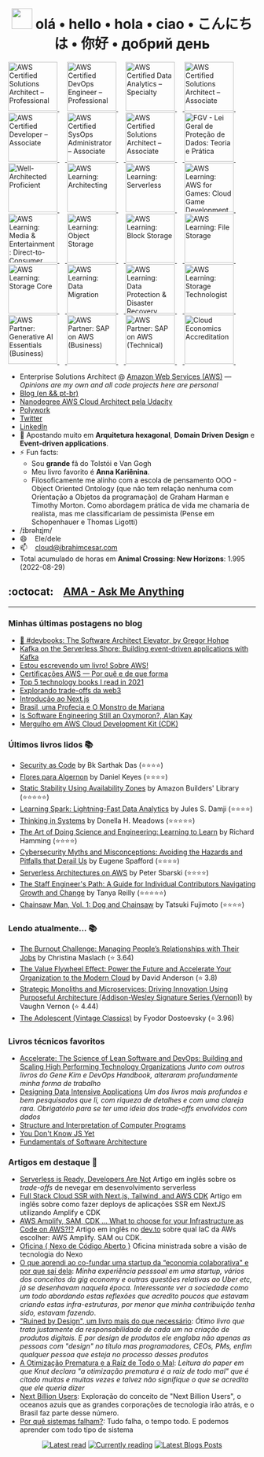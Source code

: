 <div align="center">
    
 # <img src="https://raw.githubusercontent.com/MartinHeinz/MartinHeinz/master/wave.gif" width="42"> olá • hello • hola • ciao • こんにちは • 你好 • добрий день

</div>

<p align="center">
    
<a 
   href="https://www.credly.com/badges/d01a5f09-39af-4848-91e4-fd93c379429b/public_url"
   target="_blank" 
   title="Badge AWS Certified Solutions Architect – Professional" 
   alt="AWS Certified Solutions Architect – Professional">
   <img 
      src="https://user-images.githubusercontent.com/509054/163974327-950cf4d2-2f66-4a3c-b0de-2d043e97da98.png"
      alt="AWS Certified Solutions Architect – Professional"
      width="100px" 
      style="max-width:100px;"
      />
</a>&nbsp; &nbsp;
    <a 
   href="https://www.credly.com/badges/9d0b63e9-dc89-432c-b4cd-57342fb6e294/public_url"
   target="_blank" 
   title="Badge AWS Certified DevOps Engineer – Professional" 
   alt="AWS Certified DevOps Engineer – Professional">
   <img 
      src="https://github.com/ibrahimcesar/ibrahimcesar/assets/509054/126971c4-d7e5-481a-8523-72972931531c"
      alt="AWS Certified DevOps Engineer – Professional"
      width="100px" 
      style="max-width:100px;"
      />
</a>&nbsp; &nbsp;
  <a 
   href="https://www.credly.com/badges/a229e88f-f0b5-46fe-be56-ac2f1d884c29/public_url"
   target="_blank" 
   title="Badge AWS Certified Data Analytics – Specialty"
   alt="AWS Certified Data Analytics – Specialty">
   <img 
      src="https://user-images.githubusercontent.com/509054/195915470-c99aa7c9-9e5e-48e4-8e48-f7a76be042ae.png"
      alt="AWS Certified Data Analytics – Specialty"
      width="100px"  
      style="max-width:100px;" />
</a>&nbsp; &nbsp;<a href="https://www.credly.com/badges/1bdb457f-b469-43c3-9e0e-24b221f12794/public_url" 
   target="_blank" 
   title="Badge AWS Certified Solutions Architect – Associate"
   alt="AWS Certified Solutions Architect – Associate">
   <img 
      src="https://user-images.githubusercontent.com/509054/163974636-84a0a90b-0290-443e-8682-309af7e8b17a.png"
      alt="AWS Certified Solutions Architect – Associate" 
      width="100px" 
      style="max-width:100px;"/>
</a>&nbsp;&nbsp;<a 
   href="https://www.credly.com/badges/1bdb457f-b469-43c3-9e0e-24b221f12794/public_url" 
   target="_blank"
   title="Badge AWS Certified Developer – Associate"
   alt="AWS Certified Developer – Associate">
   <img 
      src="https://user-images.githubusercontent.com/509054/187105674-b59dadfa-f5a9-44ff-a4ca-82cb33418617.png"
      alt="AWS Certified Developer – Associate"
      width="100px" 
      style="max-width:100px;"/>
</a>&nbsp; &nbsp;<a 
   href="https://www.credly.com/badges/8213d606-c4d2-4df9-baa1-3ce313ee4f86/public_url" 
   target="_blank"
   title="Badge AWS Certified SysOps Administrator – Associate"
   alt="AWS Certified SysOps Administrator – Associate">
   <img 
      src="https://user-images.githubusercontent.com/509054/198755270-0a46136f-6edd-4673-8db6-369d99b65455.png"
      alt="AWS Certified SysOps Administrator – Associate"
      width="100px" 
      style="max-width:100px;">
</a>&nbsp; &nbsp;<a 
   href="https://www.credly.com/badges/d1ddf3d6-95af-4246-9bb9-7e50e0530c11/public_url"
   target="_blank" 
   title="Badge AWS Certified Cloud Practitioner"
   alt="AWS Certified Cloud Practitioner">
   <img
      src="https://user-images.githubusercontent.com/509054/163974726-600afdfa-d161-4013-824d-20e168dc5efc.png"
      alt="AWS Certified Solutions Architect – Associate"
      width="100px"
      style="max-width:100px;"/>
</a>&nbsp; &nbsp;<a 
   href="https://brasilopenbadge.com.br/pages/badge/418bf1ce1437adeeb5d0352fcd92b1d2"
   target="_blank"
   alt="FGV - Lei Geral de Proteção de Dados: Teoria e Prática"
   title="FGV - Lei Geral de Proteção de Dados: Teoria e Prática">
   <img 
      src="https://user-images.githubusercontent.com/509054/160395543-08341577-49cf-4b87-a687-1a42b3b42230.png"
      alt="FGV - Lei Geral de Proteção de Dados: Teoria e Prática" 
      width="100px" 
      style="max-width:100px;"/>
</a>&nbsp; &nbsp;<a 
   href="https://www.credly.com/badges/8cd60a1b-b130-43b1-8cf4-442573171da6/public_url"
   target="_blank"
   title="Well-Architected Proficient"
   alt="Well-Architected Proficient">
   <img 
      src="https://user-images.githubusercontent.com/509054/185424004-6d65981d-ce54-4d7f-8129-f2d452a20e8e.png"
      alt="Well-Architected Proficient"
      width="100px" 
      style="max-width:100px;"/>
</a>&nbsp; &nbsp; <a 
   href="https://www.credly.com/badges/f2d579e5-a833-44b0-8f56-898b408bf402/public_url"
   target="_blank"
   title="AWS Learning: Architecting">
   <img 
      src="https://user-images.githubusercontent.com/509054/217792399-c8e8c738-3da3-47e4-8f76-ce490b619557.png"
      alt="AWS Learning: Architecting"
      width="100px"
      style="max-width:100px;"/>
</a>&nbsp; &nbsp; <a 
   href="https://www.credly.com/badges/1eb5e7a1-8b22-422a-83db-1a535dfe8b43/public_url"
   target="_blank"
   title="AWS Learning: Serverless">
   <img 
      src="https://user-images.githubusercontent.com/509054/205751290-899faacb-da63-45ec-ab31-e986db511f37.png"
      alt="AWS Learning: Serverless"
      width="100px"
      style="max-width:100px;"/>
</a>&nbsp; &nbsp; <a 
   href="https://www.credly.com/badges/d1678cdb-e5e9-4b63-8fd2-1db901b57e0c/public_url"
   target="_blank"
   title="AWS Learning: AWS for Games: Cloud Game Development">
   <img 
      src="https://user-images.githubusercontent.com/509054/219978905-eff0ae4a-d505-4c73-b89b-02e227183d8b.png"
      alt="AWS Learning: AWS for Games: Cloud Game Development"
      width="100px"
      style="max-width:100px;"/>
</a>&nbsp; &nbsp;
    <a 
   href="https://www.credly.com/badges/1e74c80b-4202-46b4-9251-899a903e0731/public_url"
   target="_blank"
   title="AWS Learning: Media & Entertainment: Direct-to-Consumer and Broadcast Foundations">
   <img 
      src="https://user-images.githubusercontent.com/509054/236595199-6a63d23c-ae0e-45b7-beef-7616d6b6ac12.png"
      alt="AWS Learning: Media & Entertainment: Direct-to-Consumer and Broadcast Foundations"
      width="100px"
      style="max-width:100px;"/>
</a>&nbsp; &nbsp;<a 
   href="https://www.credly.com/badges/0749796b-4755-4339-a137-a47ce24ea124/public_url"
   target="_blank"
   title="AWS Learning: Object Storage">
   <img 
      src="https://user-images.githubusercontent.com/509054/212095681-f5b18a9c-027a-49ba-be8c-74ed1bb13548.png"
      alt="AWS Learning: Object Storage"
      width="100px"
      style="max-width:100px;"/>
</a>&nbsp; &nbsp;<a 
   href="https://www.credly.com/badges/318f48d9-a9f8-49bf-a6b9-e9a6f2615ec8"
   target="_blank" 
   title="AWS Learning: Block Storage">
   <img 
      src="https://user-images.githubusercontent.com/509054/212096392-e2c9ec57-1547-407e-a014-f14d29a090a3.png"
      alt="AWS Learning: Block Storage"
      width="100px" 
      style="max-width:100px;"/>
</a> &nbsp; &nbsp;<a 
   href="https://www.credly.com/badges/fea13229-534c-4822-b2be-c593646cc3d4"
   target="_blank"
   title="AWS Learning: File Storage">
   <img
      src="https://user-images.githubusercontent.com/509054/212095983-e91a4b97-bf05-479f-91e1-7bb613cf78e8.png"
      alt="AWS Learning: File Storage"
      width="100px"
      style="max-width:100px;"/>
</a>&nbsp; &nbsp;<a 
   href="https://www.credly.com/badges/36bfeb46-c3b4-47d1-b290-8a12fe9af94f"
   target="_blank"
   title="AWS Learning: Storage Core">
   <img
      src="https://user-images.githubusercontent.com/509054/212096610-b157cc71-ab6b-4114-9b09-0e73eeb001d6.png"
      alt="AWS Learning: Storage Core"
      width="100px"
      style="max-width:100px;"/>
</a>&nbsp; &nbsp;<a 
   href="https://www.credly.com/badges/bc710c2b-3e2e-4653-9daa-24f83afd20f3"
   target="_blank"
   title="AWS Learning: Data Migration">
   <img
      src="https://user-images.githubusercontent.com/509054/212096770-87e00677-c8a3-4215-84fc-4ac180db6855.png"
      alt="AWS Learning: Data Migration"
      width="100px" 
      style="max-width:100px;"/>
</a>&nbsp; &nbsp;<a 
   href="https://www.credly.com/badges/a460283e-2640-4076-af60-9aa2969b4b33"
   target="_blank"
   title="AWS Learning: Data Protection & Disaster Recovery">
   <img
      src="https://user-images.githubusercontent.com/509054/212097095-d6bdee58-16f0-4b3b-9889-bd265f2a60f9.png"
      alt="AWS Learning: Data Protection & Disaster Recovery"
      width="100px" 
      style="max-width:100px;"/>
</a>&nbsp; &nbsp;<a
   href="https://www.credly.com/badges/41622b3b-defc-4ee0-89a1-ce09ec30c8a5"
   target="_blank"
   title="AWS Learning: Storage Technologist">
   <img
      src="https://user-images.githubusercontent.com/509054/212097617-84b734ae-3c15-4535-bdea-f29ce7e4df34.png"
      alt="AWS Learning: Storage Technologist"
      width="100px" 
      style="max-width:100px;"/>
</a>&nbsp; &nbsp;<a
   href="https://www.credly.com/badges/32097125-5992-4edc-906f-ee38ab6742d3/public_url"
   target="_blank"
   title="AWS Partner: Generative AI Essentials (Business)">
   <img
      src="https://github.com/ibrahimcesar/ibrahimcesar/assets/509054/59e01b10-8afe-4663-bad2-7c6bf730f066"
      alt="AWS Partner: Generative AI Essentials (Business)"
      width="100px" 
      style="max-width:100px;"/>
</a>&nbsp; &nbsp;<a
   href="https://www.credly.com/badges/6b552de4-4a49-4c60-a253-df24cc50bacb/public_url"
   target="_blank"
   title="AWS Partner: SAP on AWS (Business)">
   <img
      src="https://user-images.githubusercontent.com/509054/212098403-b78142fe-962d-49c1-b253-cb8a1a304fed.png"
      alt="AWS Partner: SAP on AWS (Business)"
      width="100px" 
      style="max-width:100px;"/>
</a>&nbsp; &nbsp;<a
   href="https://www.credly.com/badges/0889b473-e610-4d45-9eee-5b8bfdd5d820/public_url"
   target="_blank"
   title="AWS Partner: SAP on AWS (Technical)">
   <img
      src="https://user-images.githubusercontent.com/509054/212098627-bda656f1-0eb0-4aec-af0c-0bc0794699d2.png"
      alt="AWS Partner: SAP on AWS (Technical)"
      width="100px" 
      style="max-width:100px;"/>
</a>&nbsp; &nbsp;<a
   href="https://www.credly.com/badges/6cde2ea1-3e33-4df7-826d-5924ff6ee5cc/public_url"
   target="_blank"
   title="Cloud Economics Accreditation">
   <img
      src="https://github.com/ibrahimcesar/ibrahimcesar/assets/509054/3f52392a-7d78-4add-9373-523d8b01f248"
      alt="Cloud Economics Accreditation"
      width="100px" 
      style="max-width:100px;"/>
</a>&nbsp; &nbsp;</p>
    
- Enterprise Solutions Architect @ [Amazon Web Services (AWS)](https://aws.amazon.com/) — _Opinions are my own and all code projects here are personal_
- [Blog (en && pt-br)](https://ibrahimcesar.cloud)
- [Nanodegree AWS Cloud Architect pela Udacity](https://graduation.udacity.com/confirm/UDRWJKSP)
- [Polywork](https://www.polywork.com/ibrahimcesar)
- [Twitter](https://www.twitter.com/ibrahimcesar/)
- [LinkedIn](https://www.linkedin.com/in/ibrahimcesar/)
- 🌱 Apostando muito em **Arquitetura hexagonal**, **Domain Driven Design** e **Event-driven applications**.
- ⚡ Fun facts: 
    - Sou **grande** fã do Tolstói e Van Gogh
    - Meu livro favorito é **Anna Kariênina**.
    - Filosoficamente me alinho com a escola de pensamento OOO - Object Oriented Ontology (que não tem relação nenhuma com Orientação a Objetos da programação) de Graham Harman e Timothy Morton. Como abordagem prática de vida me chamaria de realista, mas me classificariam de pessimista (Pense em Schopenhauer e Thomas Ligotti)
- /ɪ́brəhɪjm/
- 😄  &nbsp;&nbsp; Ele/dele
- 📫  &nbsp;&nbsp; cloud@ibrahimcesar.com
- Total acumulado de horas em **Animal Crossing: New Horizons**: 1.995 (2022-08-29)

## :octocat: &nbsp;&nbsp; [AMA - Ask Me Anything](https://github.com/ibrahimcesar/ibrahimcesar/discussions/categories/ama-ask-me-anything)

---

### Minhas últimas postagens no blog

<!-- POSTS_LIST:START -->
- [📘 #devbooks:  The Software Architect Elevator, by Gregor Hohpe](https://ibrahimcesar.cloud/blog/the-software-elevator-redefining-the-architect-role-in-the-digital-enterprise-gregor-hohpe/)
- [Kafka on the Serverless Shore: Building event-driven applications with Kafka](https://ibrahimcesar.cloud/blog/kafka-on-the-serverless-shore/)
- [Estou escrevendo um livro! Sobre AWS!](https://ibrahimcesar.cloud/blog/livro-aws/)
- [Certificações AWS — Por quê e de que forma](https://ibrahimcesar.cloud/blog/certificacoes/)
- [Top 5 technology books I read in 2021](https://ibrahimcesar.cloud/blog/top5-technology-books-2021/)
- [Explorando trade-offs da web3](https://ibrahimcesar.cloud/blog/trade-offs-da-web3-criptomoedas-blockchains-DAOs/)
- [Introdução ao Next.js](https://ibrahimcesar.cloud/blog/introducao-nextjs-ssr-isr-ssg-javascript-react-framework/)
- [Brasil, uma Profecia e O Monstro de Mariana](https://ibrahimcesar.cloud/blog/brasil-uma-profecia-o-monstro-de-mariana-ficcao-ibrahim-cesar/)
- [Is Software Engineering Still an Oxymoron?, Alan Kay](https://ibrahimcesar.cloud/blog/is-software-engineering-still-an-oxymoron-alan-kay/)
- [Mergulho em AWS Cloud Development Kit &lpar;CDK&rpar;](https://ibrahimcesar.cloud/blog/mergulho-cdk-2021/)
<!-- POSTS_LIST:END -->

### Últimos livros lidos 📚

<!-- READ_LIST:START -->
- [Security as Code](https://www.goodreads.com/review/show/5806158519?utm_medium=api&utm_source=rss) by Bk Sarthak Das (⭐⭐⭐⭐)
- [Flores para Algernon](https://www.goodreads.com/review/show/2742383823?utm_medium=api&utm_source=rss) by Daniel Keyes (⭐⭐⭐⭐)
- [Static Stability Using Availability Zones](https://www.goodreads.com/review/show/5758571531?utm_medium=api&utm_source=rss) by Amazon Builders&apos; Library (⭐⭐⭐⭐⭐)
- [Learning Spark: Lightning-Fast Data Analytics](https://www.goodreads.com/review/show/5739445786?utm_medium=api&utm_source=rss) by Jules S. Damji (⭐⭐⭐⭐)
- [Thinking in Systems](https://www.goodreads.com/review/show/5723134668?utm_medium=api&utm_source=rss) by Donella H. Meadows (⭐⭐⭐⭐⭐)
- [The Art of Doing Science and Engineering: Learning to Learn](https://www.goodreads.com/review/show/5695516174?utm_medium=api&utm_source=rss) by Richard Hamming (⭐⭐⭐⭐)
- [Cybersecurity Myths and Misconceptions: Avoiding the Hazards and Pitfalls that Derail Us](https://www.goodreads.com/review/show/5550873856?utm_medium=api&utm_source=rss) by Eugene Spafford (⭐⭐⭐⭐)
- [Serverless Architectures on AWS](https://www.goodreads.com/review/show/4476762572?utm_medium=api&utm_source=rss) by Peter Sbarski (⭐⭐⭐⭐)
- [The Staff Engineer's Path: A Guide for Individual Contributors Navigating Growth and Change](https://www.goodreads.com/review/show/5227039779?utm_medium=api&utm_source=rss) by Tanya Reilly (⭐⭐⭐⭐⭐)
- [Chainsaw Man, Vol. 1: Dog and Chainsaw](https://www.goodreads.com/review/show/4206373494?utm_medium=api&utm_source=rss) by Tatsuki Fujimoto (⭐⭐⭐⭐)
<!-- READ_LIST:END -->

### Lendo atualmente... 📚

<!-- READING_LIST:START -->
- [The Burnout Challenge: Managing People’s Relationships with Their Jobs](https://www.goodreads.com/review/show/5284888168?utm_medium=api&utm_source=rss) by Christina Maslach (⭐️ 3.64)
- [The Value Flywheel Effect: Power the Future and Accelerate Your Organization to the Modern Cloud](https://www.goodreads.com/review/show/5186015203?utm_medium=api&utm_source=rss) by David Anderson (⭐️ 3.8)
- [Strategic Monoliths and Microservices: Driving Innovation Using Purposeful Architecture (Addison-Wesley Signature Series (Vernon))](https://www.goodreads.com/review/show/4443438389?utm_medium=api&utm_source=rss) by Vaughn Vernon (⭐️ 4.44)
- [The Adolescent (Vintage Classics)](https://www.goodreads.com/review/show/3907651091?utm_medium=api&utm_source=rss) by Fyodor Dostoevsky (⭐️ 3.96)
<!-- READING_LIST:END -->

### Livros técnicos favoritos

- [Accelerate: The Science of Lean Software and DevOps: Building and Scaling High Performing Technology Organizations](https://amzn.to/3pso93l) *Junto com outros livros do Gene Kim e DevOps Handbook, alteraram profundamente minha forma de trabalho*  
- [Designing Data Intensive Applications](https://amzn.to/2UqSK2K) *Um dos livros mais profundos e bem pesquisados que li, com riqueza de detalhes e com uma clareja rara. Obrigatório para se ter uma ideia dos trade-offs envolvidos com dados*
- [Structure and Interpretation of Computer Programs](https://mitpress.mit.edu/sites/default/files/sicp/full-text/book/book.html)
- [You Don't Know JS Yet](https://github.com/getify/You-Dont-Know-JS)
- [Fundamentals of Software Architecture](https://amzn.to/2Uny6AP)

### Artigos em destaque 📓

- [Serverless is Ready, Developers Are Not](https://dev.to/aws-builders/serverless-is-ready-developers-are-not-12f9) Artigo em inglês sobre os _trade-offs_ de nevegar em desenvolvimento serverless  
- [Full Stack Cloud SSR with Next.js, Tailwind, and AWS CDK](https://dev.to/aws-builders/full-stack-cloud-ssr-with-next-js-tailwind-and-aws-cdk-416c) Artigo em inglês sobre como fazer deploys de aplicações SSR em NextJS utilizando Amplify e CDK  
- [AWS Amplify, SAM, CDK ... What to choose for your Infrastructure as Code on AWS?!?](https://dev.to/aws-builders/aws-amplify-sam-cdk-what-to-choose-for-your-infrastructure-as-code-on-aws-lh2) Artigo em inglês no [dev.to](https://dev.to/) sobre qual IaC da AWs escolher: AWS Amplify. SAM ou CDK.
- [Oficina { Nexo de Código Aberto }](https://ibrahimcesar.cloud/blog/nexo-de-codigo-aberto/) Oficina ministrada sobre a visão de tecnologia do Nexo  
- [O que aprendi ao co-fundar uma startup da “economia colaborativa" e por que saí dela](https://ibrahimcesar.cloud/blog/o-que-aprendi-ao-co-fundar-uma-startup-da-economia-colaborativa-e-por-que-sai-dela/):  *Minha experiência pesssoal em uma startup, vários dos conceitos da gig economy e outras questões relativas ao Uber etc, já se desenhavam naquela época. Interessante ver a sociedade como um todo abordando estas reflexões que acredito poucos que estavam criando estas infra-estruturas, por menor que minha  contribuição tenha sido, estavam fazendo*.  
- ["Ruined by Design", um livro mais do que necessário](https://brasil.uxdesign.cc/ruined-by-design-um-livro-mais-do-que-necess%C3%A1rio-9a4026ee110e): *Ótimo livro que trata justamente da responsabilidade de cada um na criação de produtos digitais. E por design de produtos ele engloba não apenas as pessoas com "design" no título mas programadores, CEOs, PMs, enfim qualquer pessoa que esteja no processo desses produtos*  
- [A Otimização Prematura e a Raíz de Todo o Mal](https://ibrahimcesar.cloud/blog/otimizacao-prematura-e-a-raiz-de-todo-mal/): *Leitura do paper em que Knut declara "a otimização prematura é a raíz de todo mal" que é citado muitas e muitas vezes e talvez não signifique o que se acredita que ele queria dizer*  
- [Next Billion Users](https://ibrahimcesar.cloudd/blog/nbu-next-billion-users-brasil/): Exploração do conceito de "Next Billion Users", o oceanos azuis que as grandes corporações de tecnologia irão atrás, e o Brasil faz parte desse número.  
- [Por quê sistemas falham?](https://ibrahimcesar.cloud/blog/por-que-sistemas-falham/): Tudo falha, o tempo todo. E podemos aprender com todo tipo de sistema

<div align="center">

[![Latest read](https://github.com/ibrahimcesar/ibrahimcesar/actions/workflows/goodreads-read.yml/badge.svg)](https://github.com/ibrahimcesar/ibrahimcesar/actions/workflows/goodreads-read.yml) [![Currently reading](https://github.com/ibrahimcesar/ibrahimcesar/actions/workflows/goodreads-currently.yml/badge.svg)](https://github.com/ibrahimcesar/ibrahimcesar/actions/workflows/goodreads-currently.yml) [![Latest Blogs Posts](https://github.com/ibrahimcesar/ibrahimcesar/actions/workflows/fetchPosts.yml/badge.svg)](https://github.com/ibrahimcesar/ibrahimcesar/actions/workflows/fetchPosts.yml)

 </div>
